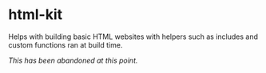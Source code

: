 # html-kit
Helps with building basic HTML websites with helpers such as includes and custom functions ran at build time.

*This has been abandoned at this point.*
